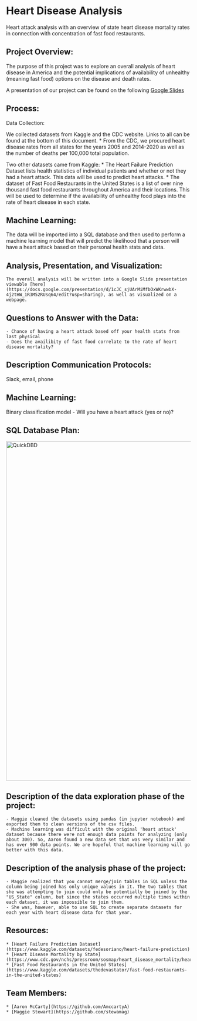 # Heart Disease Analysis

Heart attack analysis with an overview of state heart disease mortality rates in connection with concentration of fast food restaurants.

## Project Overview:

The purpose of this project was to explore an overall analysis of heart disease in America and the potential implications of availability of unhealthy (meaning fast food) options on the disease and death rates. 

A presentation of our project can be found on the following [Google Slides](https://docs.google.com/presentation/d/1cJC_sjUArMiMfbOxWKrwwbX-4j2tHW_1R3M52RUsq64/edit?usp=sharing)

## Process:

Data Collection:

We collected datasets from Kaggle and the CDC website. Links to all can be found at the bottom of this document.
	* From the CDC, we procured heart disease rates from all states for the years 2005 and 2014-2020 as well as the number of deaths per 100,000 total population.

Two other datasets came from Kaggle:
	* The Heart Failure Prediction Dataset lists health statistics of individual patients and whether or not they had a heart attack. This data will be used to predict heart attacks.
	* The dataset of Fast Food Restaurants in the United States is a list of over nine thousand fast food restaurants throughout America and their locations. This will be used to determine if the availability of unhealthy food plays into the rate of heart disease in each state.

## Machine Learning:

The data will be imported into a SQL database and then used to perform a machine learning model that will predict the likelihood that a person will have a heart attack based on their personal health stats and data.

## Analysis, Presentation, and Visualization:

    The overall analysis will be written into a Google Slide presentation viewable [here](https://docs.google.com/presentation/d/1cJC_sjUArMiMfbOxWKrwwbX-4j2tHW_1R3M52RUsq64/edit?usp=sharing), as well as visualized on a webpage.

## Questions to Answer with the Data: 

	- Chance of having a heart attack based off your health stats from last physical
	- Does the availibity of fast food correlate to the rate of heart disease mortality?

## Description Communication Protocols: 

Slack, email, phone

## Machine Learning: 

Binary classification model - Will you have a heart attack (yes or no)?

## SQL Database Plan:
<img width="922" alt="QuickDBD" src="https://user-images.githubusercontent.com/106691255/199051875-cfa7d25b-8596-4991-9a9c-03400476a907.png">

## Description of the data exploration phase of the project:

	- Maggie cleaned the datasets using pandas (in jupyter notebook) and exported them to clean versions of the csv files.
	- Machine learning was difficult with the original 'heart attack' dataset because there were not enough data points for analyzing (only about 300). So, Aaron found a new data set that was very similar and has over 900 data points. We are hopeful that machine learning will go better with this data.
## Description of the analysis phase of the project:

	- Maggie realized that you cannot merge/join tables in SQL unless the column being joined has only unique values in it. The two tables that she was attempting to join could only be potentially be joined by the "US_State" column, but since the states occurred multiple times within each dataset, it was impossible to join them.
	- She was, however, able to use SQL to create separate datasets for each year with heart disease data for that year.

## Resources:

	* [Heart Failure Prediction Dataset](https://www.kaggle.com/datasets/fedesoriano/heart-failure-prediction)
	* [Heart Disease Mortality by State](https://www.cdc.gov/nchs/pressroom/sosmap/heart_disease_mortality/heart_disease.htm)
	* [Fast Food Restaurants in the United States](https://www.kaggle.com/datasets/thedevastator/fast-food-restaurants-in-the-united-states)

## Team Members:

	* [Aaron McCarty](https://github.com/AmccartyA)
	* [Maggie Stewart](https://github.com/stewamag)